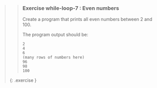 >>### Exercise while-loop-7 : Even numbers
>>
>>Create a program that prints all even numbers between 2 and 100.
>>
>>The program output should be:
>>
>>```output
>>2
>>4
>>6
>>(many rows of numbers here)
>>96
>>98
>>100
>>```
>{: .exercise }